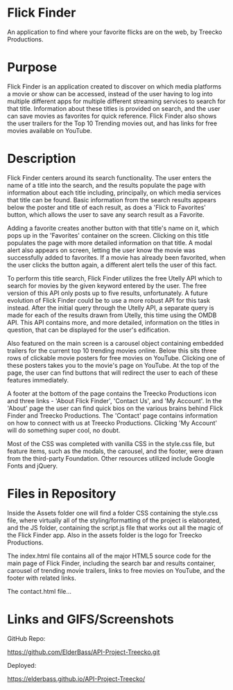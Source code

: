 # Flick Finder

An application to find where your favorite flicks are on the web, by Treecko Productions.

# Purpose

Flick Finder is an application created to discover on which media platforms a movie or show can be accessed, instead of the user having to log into multiple different apps for multiple different streaming services to search for that title. Information about these titles is provided on search, and the user can save movies as favorites for quick reference. Flick Finder also shows the user trailers for the Top 10 Trending movies out, and has links for free movies available on YouTube. 

# Description

Flick Finder centers around its search functionality. The user enters the name of a title into the search, and the results populate the page with information about each title including, principally, on which media services that title can be found. Basic information from the search results appears below the poster and title of each result, as does a 'Flick to Favorites' button, which allows the user to save any search result as a Favorite. 

Adding a favorite creates another button with that title's name on it, which pops up in the 'Favorites' container on the screen. Clicking on this title populates the page with more detailed information on that title. A modal alert also appears on screen, letting the user know the movie was successfully added to favorites. If a movie has already been favorited, when the user clicks the button again, a different alert tells the user of this fact.

To perform this title search, Flick Finder utilizes the free Utelly API which to search for movies by the given keyword entered by the user. The free version of this API only posts up to five results, unfortunately. A future evolution of Flick Finder could be to use a more robust API for this task instead. After the initial query through the Utelly API, a separate query is made for each of the results drawn from Utelly, this time using the OMDB API. This API contains more, and more detailed, information on the titles in question, that can be displayed for the user's edification.

Also featured on the main screen is a carousel object containing embedded trailers for the current top 10 trending movies online. Below this sits three rows of clickable movie posters for free movies on YouTube. Clicking one of these posters takes you to the movie's page on YouTube. At the top of the page, the user can find buttons that will redirect the user to each of these features immediately. 

A footer at the bottom of the page contains the Treecko Productions icon and three links - 'About Flick Finder', 'Contact Us', and 'My Account'. In the 'About' page the user can find quick bios on the various brains behind Flick Finder and Treecko Productions. The 'Contact' page contains information on how to connect with us at Treecko Productions. Clicking 'My Account' will do something super cool, no doubt. 

Most of the CSS was completed with vanilla CSS in the style.css file, but feature items, such as the modals, the carousel, and the footer, were drawn from the third-party Foundation. Other resources utilized include Google Fonts and jQuery.

# Files in Repository

Inside the Assets folder one will find a folder CSS containing the style.css file, where virtually all of the styling/formatting of the project is elaborated, and the JS folder, containing the script.js file that works out all the magic of the Flick Finder app. Also in the assets folder is the logo for Treecko Productions. 

The index.html file contains all of the major HTML5 source code for the main page of Flick Finder, including the search bar and results container, carousel of trending movie trailers, links to free movies on YouTube, and the footer with related links.

The contact.html file...


# Links and GIFS/Screenshots

GitHub Repo:

https://github.com/ElderBass/API-Project-Treecko.git

Deployed:

https://elderbass.github.io/API-Project-Treecko/





